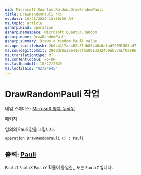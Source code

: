 ```yaml
---
uid: Microsoft.Quantum.Random.DrawRandomPauli
title: DrawRandomPauli 작업
ms.date: 10/26/2020 12:00:00 AM
ms.topic: article
qsharp.kind: operation
qsharp.namespace: Microsoft.Quantum.Random
qsharp.name: DrawRandomPauli
qsharp.summary: Draws a random Pauli value.
ms.openlocfilehash: 2b6c4417ac462c57db83446a6afad29091005ad7
ms.sourcegitcommit: 29e0d88a30e4166fa580132124b0eb57e1f0e986
ms.translationtype: MT
ms.contentlocale: ko-KR
ms.lasthandoff: 10/27/2020
ms.locfileid: "92724645"
---
```

# <a name="drawrandompauli-operation"></a>DrawRandomPauli 작업

네임 스페이스: [Microsoft 양자. 무작위](xref:Microsoft.Quantum.Random)

패키지 [](https://nuget.org/packages/)


임의의 Pauli 값을 그립니다.

```qsharp
operation DrawRandomPauli () : Pauli
```


## <a name="output--pauli"></a>출력: [Pauli](xref:microsoft.quantum.lang-ref.pauli)

`PauliI` `PauliX` `PauliY` 확률이 동일한,, 또는 `PauliZ` 입니다.